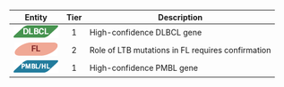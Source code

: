 |Entity|Tier|Description              |
|:----:|:----:|------------------------------|
|![DLBCL](images/icons/DLBCL_tier1.png) | 1 | High-confidence DLBCL gene|
|![FL](images/icons/FL_tier2.png) | 2 | Role of LTB mutations in FL requires confirmation|
|![PMBL](images/icons/PMBL_tier1.png) | 1 | High-confidence PMBL gene|
